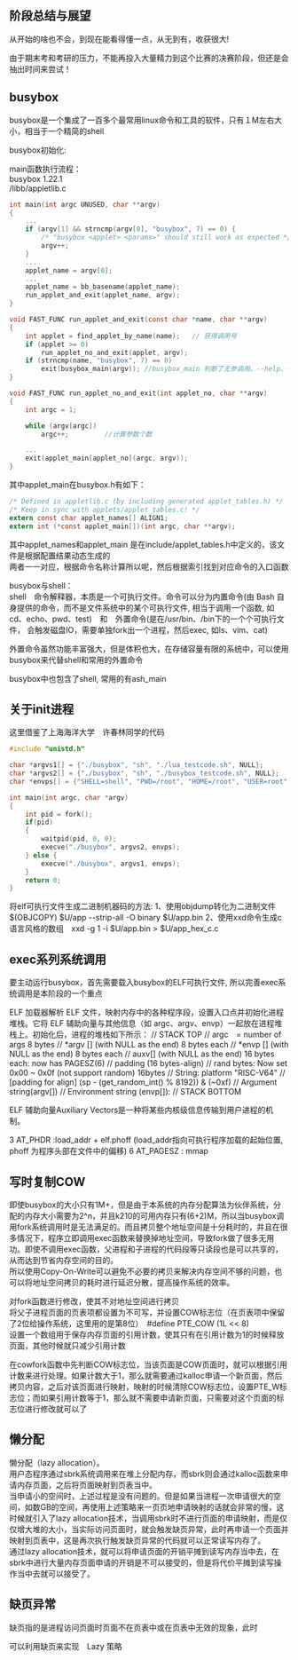 ## 阶段总结与展望
从开始的啥也不会，到现在能看得懂一点，从无到有，收获很大!       

由于期末考和考研的压力，不能再投入大量精力到这个比赛的决赛阶段，但还是会抽出时间来尝试！        


## busybox      
busybox是一个集成了一百多个最常用linux命令和工具的软件，只有１M左右大小，相当于一个精简的shell      

busybox初始化:      

main函数执行流程：          
busybox 1.22.1      
/libb/appletlib.c
```c
int main(int argc UNUSED, char **argv)
{
    ...
	if (argv[1] && strncmp(argv[0], "busybox", 7) == 0) {
		/* "busybox <applet> <params>" should still work as expected */
		argv++;
	}
    ...
	applet_name = argv[0];
    ...
	applet_name = bb_basename(applet_name);
    run_applet_and_exit(applet_name, argv);
}
```

```c
void FAST_FUNC run_applet_and_exit(const char *name, char **argv)
{
	int applet = find_applet_by_name(name);   // 获得调用号
	if (applet >= 0)
		run_applet_no_and_exit(applet, argv);
	if (strncmp(name, "busybox", 7) == 0)
		exit(busybox_main(argv)); //busybox_main 判断了无参调用、--help、--list等参数 , 最终也是调用run_applet_no_and_exit
}
```

```c
void FAST_FUNC run_applet_no_and_exit(int applet_no, char **argv)
{
	int argc = 1;

	while (argv[argc])
		argc++;         //计算参数个数

    ...
	exit(applet_main[applet_no](argc, argv));
}
```

其中applet_main在busybox.h有如下：              
```c
/* Defined in appletlib.c (by including generated applet_tables.h) */
/* Keep in sync with applets/applet_tables.c! */
extern const char applet_names[] ALIGN1;
extern int (*const applet_main[])(int argc, char **argv);
```
其中applet_names和applet_main 是在include/applet_tables.h中定义的，该文件是根据配置结果动态生成的               
两者一一对应，根据命令名称计算所以呢，然后根据索引找到对应命令的入口函数


busybox与shell：                
shell　命令解释器，本质是一个可执行文件。命令可以分为内置命令(由 Bash 自身提供的命令，而不是文件系统中的某个可执行文件, 相当于调用一个函数, 如cd、echo、pwd、test)　和　外置命令(是在/usr/bin、/bin下的一个个可执行文件， 会触发磁盘IO，需要单独fork出一个进程，然后exec, 如ls、vim、cat)       

外置命令虽然功能丰富强大，但是体积也大，在存储容量有限的系统中，可以使用busybox来代替shell和常用的外置命令          

busybox中也包含了shell, 常用的有ash_main        


## 关于init进程
这里借鉴了上海海洋大学　许春林同学的代码            
```c
#include "unistd.h"

char *argvs1[] = {"./busybox", "sh", "./lua_testcode.sh", NULL};
char *argvs2[] = {"./busybox", "sh", "./busybox_testcode.sh", NULL};
char *envps[] = {"SHELL=shell", "PWD=/root", "HOME=/root", "USER=root", "SHLVL=1", "PATH=/root", "OLDPWD=/root", "_=busybox", NULL};

int main(int argc, char *argv)
{
    int pid = fork();
    if(pid)
    {
        waitpid(pid, 0, 0);
        execve("./busybox", argvs2, envps);
    } else {
        execve("./busybox", argvs1, envps);
    }
    return 0;
}
```

将elf可执行文件生成二进制机器码的方法:
1、使用objdump转化为二进制文件　 $(OBJCOPY) $U/app --strip-all -O binary $U/app.bin
2、使用xxd命令生成c语言风格的数组　xxd -g 1 -i $U/app.bin > $U/app_hex_c.c


## exec系列系统调用
要主动运行busybox，首先需要载入busybox的ELF可执行文件, 所以完善exec系统调用是本阶段的一个重点           

ELF 加载器解析 ELF 文件，映射内存中的各种程序段，设置入口点并初始化进程堆栈。它将 ELF 辅助向量与其他信息（如 argc、argv、envp）一起放在进程堆栈上。初始化后，进程的堆栈如下所示：
// STACK TOP
//      argc　= number of args    8 bytes
//      *argv [] (with NULL as the end) 8 bytes each
//      *envp [] (with NULL as the end) 8 bytes each
//      auxv[] (with NULL as the end) 16 bytes each: now has PAGESZ(6)
//      padding (16 bytes-align)
//      rand bytes: Now set 0x00 ~ 0x0f (not support random) 16bytes
//      String: platform "RISC-V64"
//      [padding for align]   (sp - (get_random_int() % 8192)) & (~0xf)
//      Argument string(argv[])
//      Environment string (envp[]):
// STACK BOTTOM


ELF 辅助向量Auxiliary Vectors是一种将某些内核级信息传输到用户进程的机制。   

3 AT_PHDR :load_addr + elf.phoff (load_addr指向可执行程序加载的起始位置, phoff 为程序头部在文件中的偏移)
6 AT_PAGESZ : mmap 

## 写时复制COW          
即使busybox的大小只有1M+，但是由于本系统的内存分配算法为伙伴系统，分配的内存大小需要为2^n，并且k210的可用内存只有(6+2)M，所以当busybox调用fork系统调用时是无法满足的。而且拷贝整个地址空间是十分耗时的，并且在很多情况下，程序立即调用exec函数来替换掉地址空间，导致fork做了很多无用功。即使不调用exec函数，父进程和子进程的代码段等只读段也是可以共享的，从而达到节省内存空间的目的。          
所以使用Copy-On-Write可以避免不必要的拷贝来解决内存空间不够的问题，也可以将地址空间拷贝的耗时进行延迟分散，提高操作系统的效率。         

对fork函数进行修改，使其不对地址空间进行拷贝            
将父子进程页面的页表项都设置为不可写，并设置COW标志位（在页表项中保留了2位给操作系统，这里用的是第8位）　#define PTE_COW (1L << 8)          
设置一个数组用于保存内存页面的引用计数，使其只有在引用计数为1的时候释放页面，其他时候就只减少引用计数           

在cowfork函数中先判断COW标志位，当该页面是COW页面时，就可以根据引用计数来进行处理。如果计数大于1，那么就需要通过kalloc申请一个新页面，然后拷贝内容，之后对该页面进行映射，映射的时候清除COW标志位，设置PTE_W标志位；而如果引用计数等于1，那么就不需要申请新页面，只需要对这个页面的标志位进行修改就可以了


## 懒分配       
懒分配（lazy allocation）。         
用户态程序通过sbrk系统调用来在堆上分配内存，而sbrk则会通过kalloc函数来申请内存页面，之后将页面映射到页表当中。          
当申请小的空间时，上述过程是没有问题的。但是如果当进程一次申请很大的空间，如数GB的空间，再使用上述策略来一页页地申请映射的话就会非常的慢，这时候就引入了lazy allocation技术，当调用sbrk时不进行页面的申请映射，而是仅仅增大堆的大小，当实际访问页面时，就会触发缺页异常，此时再申请一个页面并映射到页表中，这是再次执行触发缺页异常的代码就可以正常读写内存了。         
通过lazy allocation技术，就可以将申请页面的开销平摊到读写内存当中去，在sbrk中进行大量内存页面申请的开销是不可以接受的，但是将代价平摊到读写操作当中去就可以接受了。         

## 缺页异常
缺页指的是进程访问页面时页面不在页表中或在页表中无效的现象，此时 



可以利用缺页来实现　Lazy 策略   